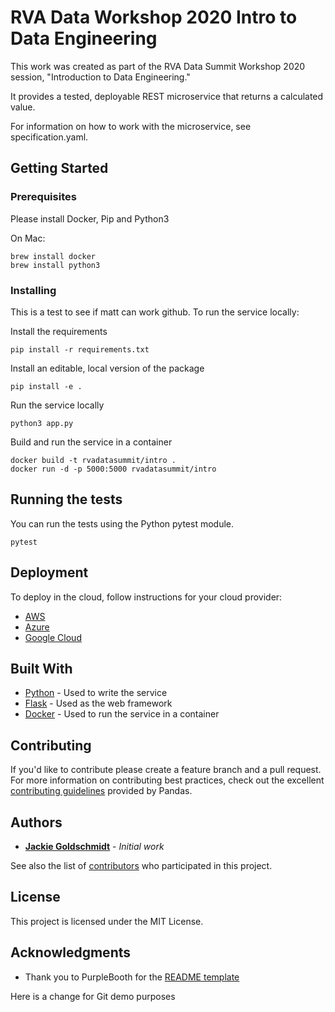 # RVA Data Workshop 2020 Intro to Data Engineering

This work was created as part of the RVA Data Summit Workshop 2020 session, "Introduction to Data Engineering."

It provides a tested, deployable REST microservice that returns a calculated value.

For information on how to work with the microservice, see specification.yaml.
## Getting Started


### Prerequisites

Please install Docker, Pip and Python3

On Mac:
```
brew install docker
brew install python3
```

### Installing


This is a test to see if matt can work github.
To run the service locally:

Install the requirements
```
pip install -r requirements.txt
```

Install an editable, local version of the package
```
pip install -e .
```

Run the service locally
```
python3 app.py
```

Build and run the service in a container
```
docker build -t rvadatasummit/intro .
docker run -d -p 5000:5000 rvadatasummit/intro 
```

## Running the tests

You can run the tests using the Python pytest module.

```
pytest
```


## Deployment

To deploy in the cloud, follow instructions for your cloud provider:
* [AWS](https://docs.docker.com/docker-for-aws/deploy/)
* [Azure](https://docs.docker.com/docker-for-azure/deploy/)
* [Google Cloud](https://cloud.google.com/kubernetes-engine/docs/tutorials/hello-app)

## Built With

* [Python](https://www.python.org/) - Used to write the service
* [Flask](https://palletsprojects.com/p/flask/) - Used as the web framework
* [Docker](https://www.docker.com/) - Used to run the service in a container

## Contributing

If you'd like to contribute please create a feature branch and a pull request. For more information on 
contributing best practices, check out the excellent
[contributing guidelines](https://pandas.pydata.org/docs/development/contributing.html) provided by Pandas.

## Authors

* [**Jackie Goldschmidt**](https://github.com/jackie-goldschmidt) - *Initial work*

See also the list of 
[contributors](https://github.com/jackie-goldschmidt/RVADataEngineeringWorkshop/graphs/contributors) who participated in this project.

## License

This project is licensed under the MIT License.

## Acknowledgments

* Thank you to PurpleBooth for the [README template](https://gist.github.com/PurpleBooth/109311bb0361f32d87a2)

Here is a change for Git demo purposes 